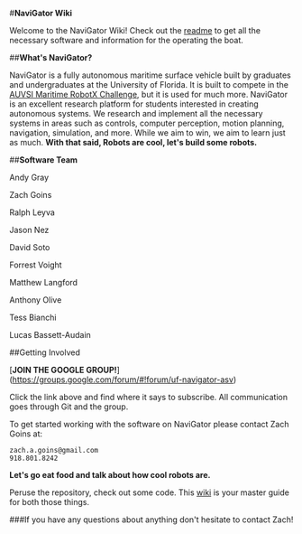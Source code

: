 #**NaviGator Wiki**

Welcome to the NaviGator Wiki! Check out the [readme](https://github.com/uf-mil/Navigator/blob/master/readme.md) to get all the necessary software and information for the operating the boat.

##**What's NaviGator?**

NaviGator is a fully autonomous maritime surface vehicle built by graduates and undergraduates at the University of Florida. It is built to compete in the [AUVSI Maritime RobotX Challenge](http://www.robotx.org), but it is used for much more. NaviGator is an excellent research platform for students interested in creating autonomous systems. We research and implement all the necessary systems in areas such as controls, computer perception, motion planning, navigation, simulation, and more. While we aim to win, we aim to learn just as much. **With that said, Robots are cool, let's build some robots.**

##**Software Team**

Andy Gray

Zach Goins

Ralph Leyva

Jason Nez

David Soto

Forrest Voight

Matthew Langford

Anthony Olive

Tess Bianchi

Lucas Bassett-Audain

##Getting Involved

[**JOIN THE GOOGLE GROUP!**] (https://groups.google.com/forum/#!forum/uf-navigator-asv)

Click the link above and find where it says to subscribe. All communication goes through Git and the group. 

To get started working with the software on NaviGator please contact Zach Goins at:

    zach.a.goins@gmail.com
    918.801.8242

**Let's go eat food and talk about how cool robots are.**

Peruse the repository, check out some code. This [wiki](https://github.com/uf-mil/Navigator/wiki) is your master guide for both those things.

###If you have any questions about anything don't hesitate to contact Zach!